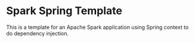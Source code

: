 # Spark Spring Template

This is a template for an Apache Spark application using Spring context to do dependency injection.
